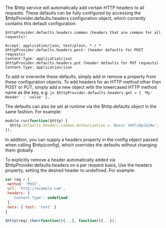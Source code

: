 The $http service will automatically add certain HTTP headers to all requests. These defaults can be fully configured by accessing the $httpProvider.defaults.headers configuration object, which currently contains this default configuration:

```javasvript
$httpProvider.defaults.headers.common (headers that are common for all requests):

Accept: application/json, text/plain, * / *
$httpProvider.defaults.headers.post: (header defaults for POST requests)
Content-Type: application/json
$httpProvider.defaults.headers.put (header defaults for PUT requests)
Content-Type: application/json
````


To add or overwrite these defaults, simply add or remove a property from these configuration objects. To add headers for an HTTP method other than POST or PUT, simply add a new object with the lowercased HTTP method name as the key, e.g. ```js $httpProvider.defaults.headers.get = { 'My-Header' : 'value' }.```

The defaults can also be set at runtime via the $http.defaults object in the same fashion. For example:

```js
module.run(function($http) {
  $http.defaults.headers.common.Authorization = 'Basic YmVlcDpib29w';
});
```

In addition, you can supply a headers property in the config object passed when calling $http(config), which overrides the defaults without changing them globally.

To explicitly remove a header automatically added via $httpProvider.defaults.headers on a per request basis, Use the headers property, setting the desired header to undefined. For example:
```js
var req = {
 method: 'POST',
 url: 'http://example.com',
 headers: {
   'Content-Type': undefined
 },
 data: { test: 'test' }
}

$http(req).then(function(){...}, function(){...});
```
